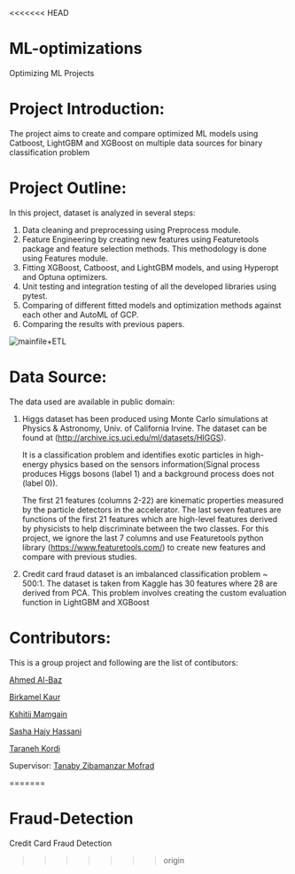 <<<<<<< HEAD
# ML-optimizations
Optimizing ML Projects
# Project Introduction:

The project aims to create and compare optimized ML models using Catboost, LightGBM and XGBoost on multiple data sources for binary classification problem

# Project Outline:

In this project, dataset is analyzed in several steps:
1. Data cleaning and preprocessing using Preprocess module.
2. Feature Engineering by creating new features using Featuretools package and feature selection methods. This methodology is done using Features module.
3. Fitting XGBoost, Catboost, and LightGBM models, and using Hyperopt and Optuna optimizers. 
4. Unit testing and integration testing of all the developed libraries using pytest.
5. Comparing of different fitted models and optimization methods against each other and AutoML of GCP.
6. Comparing the results with previous papers.

![mainfile+ETL](https://user-images.githubusercontent.com/56703496/85181382-c8da4980-b253-11ea-8bb4-2e30da00cb7b.png)

# Data Source:
The data used are available in public domain: 
1. Higgs dataset has been produced using Monte Carlo simulations at Physics & Astronomy, Univ. of California Irvine. The dataset can be found at (http://archive.ics.uci.edu/ml/datasets/HIGGS).

   It is a classification problem and identifies exotic particles in high-energy physics based on the sensors information(Signal process produces Higgs bosons (label 1) and a background process does not (label 0)).

   The first 21 features (columns 2-22) are kinematic properties measured by the particle detectors in the accelerator. The last seven features are functions of the first 21 features which are high-level features derived by physicists to help discriminate between the two classes. For this project, we ignore the last 7 columns and use Featuretools python library (https://www.featuretools.com/) to create new features and compare with previous studies.
2. Credit card fraud dataset is an imbalanced classification problem ~ 500:1. The dataset is taken from Kaggle has 30 features where 28 are derived from PCA.
   This problem involves creating the custom evaluation function in LightGBM and XGBoost

# Contributors:

This is a group project and following are the list of contibutors:

[Ahmed Al-Baz](https://github.com/albazahm)

[Birkamel Kaur](https://github.com/Birkamal)

[Kshitij Mamgain](https://github.com/kshitijmamgain)

[Sasha Hajy Hassani](https://github.com/SHH116)

[Taraneh Kordi](https://github.com/Taraneh-K)

Supervisor: [Tanaby Zibamanzar Mofrad](https://github.com/tanabymofrad)

=======
# Fraud-Detection
Credit Card Fraud Detection
>>>>>>> origin
